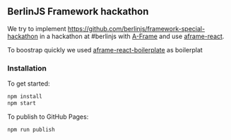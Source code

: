 ## BerlinJS Framework hackathon

We try to implement https://github.com/berlinjs/framework-special-hackathon in a hackathon at #berlinjs
with [A-Frame](https://aframe.io)
and use [aframe-react](https://github.com/ngokevin/aframe-react).

To boostrap quickly we used 
[aframe-react-boilerplate](https://github.com/ngokevin/aframe-react-boilerplate)
as boilerplat

### Installation

To get started:

```bash
npm install
npm start
```

To publish to GitHub Pages:

```bash
npm run publish
```

